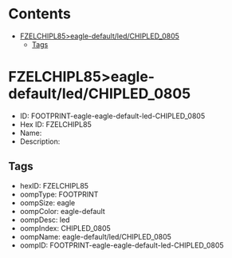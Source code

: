 



Contents
========

* [FZELCHIPL85>eagle-default/led/CHIPLED_0805](#fzelchipl85eagle-defaultledchipled_0805)
	* [Tags](#tags)

# FZELCHIPL85>eagle-default/led/CHIPLED_0805

- ID: FOOTPRINT-eagle-eagle-default-led-CHIPLED_0805
- Hex ID: FZELCHIPL85
- Name: 
- Description: 

## Tags

- hexID: FZELCHIPL85
- oompType: FOOTPRINT
- oompSize: eagle
- oompColor: eagle-default
- oompDesc: led
- oompIndex: CHIPLED_0805
- oompName: eagle-default/led/CHIPLED_0805
- oompID: FOOTPRINT-eagle-eagle-default-led-CHIPLED_0805
